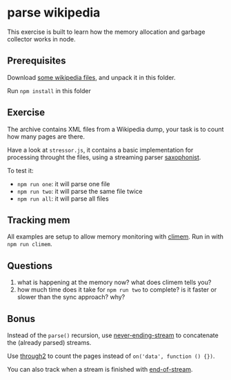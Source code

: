 # parse wikipedia

This exercise is built to learn how the memory allocation and garbage
collector works in node.

## Prerequisites

Download [some wikipedia files](https://s3-eu-west-1.amazonaws.com/training-performant-node/wikipedia.tar.bz2), and unpack it in this folder.

Run `npm install` in this folder

## Exercise

The archive contains XML files from a Wikipedia dump, your task is to
count how many pages are there.

Have a look at `stressor.js`, it contains a basic implementation for
processing throught the files, using a streaming parser
[saxophonist](http://npm.im/saxophonist).

To test it:

* `npm run one`: it will parse one file
* `npm run two`: it will parse the same file twice
* `npm run all`: it will parse all files

## Tracking mem

All examples are setup to allow memory monitoring with
[climem](http://npm.im/climem). Run in with `npm run climem`.

## Questions

1) what is happening at the memory now? what does climem tells you?
2) how much time does it take for `npm run two` to complete? is it
   faster or slower than the sync approach? why?

## Bonus

Instead of the `parse()` recursion, use [never-ending-stream](http://npm.im/never-ending-stream) to
concatenate the (already parsed) streams.

Use [through2](http://npm.im/through2) to count the pages instead of
`on('data', function () {})`.

You can also track when a stream is finished with
[end-of-stream](http://npm.im/end-of-stream).
